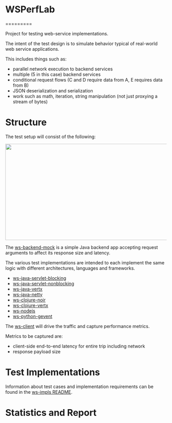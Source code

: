 # WSPerfLab
=========

Project for testing web-service implementations.

The intent of the test design is to simulate behavior typical of real-world web service applications.

This includes things such as:

- parallel network execution to backend services
- multiple (5 in this case) backend services
- conditional request flows (C and D require data from A, E requires data from B)
- JSON deserialization and serialization
- work such as math, iteration, string manipulation (not just proxying a stream of bytes)

# Structure

The test setup will consist of the following:

<img src="https://raw.github.com/wiki/benjchristensen/WSPerfLab/images/overview.png" width="860" height="300">

The <a href="WSPerfLab/tree/master/ws-backend-mock">ws-backend-mock</a> is a simple Java backend app accepting request arguments to affect its response size and latency.

The various test implementations are intended to each implement the same logic with different architectures, languages and frameworks.

- <a href="WSPerfLab/tree/master/ws-impls/ws-java-servlet-blocking">ws-java-servlet-blocking</a>
- <a href="WSPerfLab/tree/master/ws-impls/ws-java-servlet-nonblocking">ws-java-servlet-nonblocking</a>
- <a href="WSPerfLab/tree/master/ws-impls/ws-java-vertx">ws-java-vertx</a>
- <a href="WSPerfLab/tree/master/ws-impls/ws-java-netty">ws-java-netty</a>
- <a href="WSPerfLab/tree/master/ws-impls/ws-clojure-noir">ws-clojure-noir</a>
- <a href="WSPerfLab/tree/master/ws-impls/ws-clojure-vertx">ws-clojure-vertx</a>
- <a href="WSPerfLab/tree/master/ws-impls/ws-nodejs">ws-nodejs</a>
- <a href="WSPerfLab/tree/master/ws-impls/ws-python-gevent">ws-python-gevent</a>


The <a href="WSPerfLab/tree/master/ws-client">ws-client</a> will drive the traffic and capture performance metrics.

Metrics to be captured are:

- client-side end-to-end latency for entire trip including network
- response payload size

# Test Implementations

Information about test cases and implementation requirements can be found in the <a href="WSPerfLab/tree/master/ws-impls">ws-impls README</a>.


# Statistics and Report

